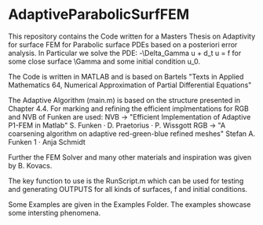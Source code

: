 # AdaptiveParabolicSurfFEM
This repository contains the Code written for a Masters Thesis on Adaptivity for surface FEM for Parabolic surface PDEs based on a posteriori error analysis.
In Particular we solve the PDE: -\Delta_Gamma u + d_t u = f for some close surface \Gamma and some initial condition u_0.

The Code is written in MATLAB and is based on Bartels "Texts in Applied Mathematics 64, Numerical Approximation of Partial Differential Equations"

The Adaptive Algorithm (main.m) is based on the structure presented in Chapter 4.4.
For marking and refining the efficient implmentations for RGB and NVB of Funken are used:
NVB -> "Efficient Implementation of Adaptive P1-FEM in Matlab" S. Funken · D. Praetorius · P. Wissgott
RGB -> "A coarsening algorithm on adaptive red-green-blue refined meshes" Stefan A. Funken 1 · Anja Schmidt 

Further the FEM Solver and many other materials and inspiration was given by B. Kovacs.

The key function to use is the RunScript.m which can be used for testing and generating OUTPUTS for all kinds of surfaces, f and initial conditions.

Some Examples are given in the Examples Folder. The examples showcase some intersting phenomena.
